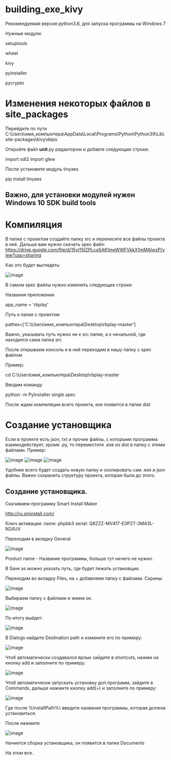 # building_exe_kivy
Рекомендуемая версия python3.6, для запуска программы на Windows 7

Нужные модули:

setuptools

wheel

kivy

pyinstaller

pycrypto
# Изменения некоторых файлов в site_packages
Перейдите по пути C:\Users\имя_компьютера\AppData\Local\Programs\Python\Python39\Lib\site-packages\kivy\deps

Откройте файл __unit__.py редактором и добавте следующие строки:

import sdl2
import glew

После установите модуль tinyaes

pip install tinyaes
## Важно, для установки модулей нужен Windows 10 SDK build tools

# Компиляция
В папке с проектом создайте папку src и перенесите все файлы проекта в неё.
Дальше вам нужно скачать spec файл: https://drive.google.com/file/d/15yt15IZPLcq5A61meWWFVkkX1mMAIwzP/view?usp=sharing

Как это будет выглядеть:

![image](https://user-images.githubusercontent.com/63918733/132127147-18f262f0-bce3-4865-a8c2-c2c708037b93.png)


В самом spec файлы нужно изменить следующие строки:

Названия приложения

app_name = 'rbplay'
         
Путь к папке с проектом

pathex=['C:\\Users\\имя_компьютера\\Desktop\\rbplay-master']

Важно, указывать путь нужно не к src папке, а к начальной, где находится сама папка src

После открываем консоль и в ней переходим в нашу папку с spec файлом

Пример:

cd C:\\Users\\имя_компьютера\\Desktop\\rbplay-master

Вводим команду

python -m PyInstaller single.spec

После ждем компиляции всего проекта, exe появится в папке dist

# Создание установщика

Если в проекте есть json, txt и прочие файлы, с которыми программа взаимодействует, кроме .py, то переместите .exe из dist в папку с этими файлами. Пример:

![image](https://user-images.githubusercontent.com/63918733/132245915-222c538a-2034-4148-b697-3fab7d189e03.png)
![image](https://user-images.githubusercontent.com/63918733/132245925-74815364-83fa-41fd-a503-b51b25778c65.png)
![image](https://user-images.githubusercontent.com/63918733/132245935-cb0a96c3-a80d-4f88-b473-556c98e659d8.png)

Удобнее всего будет создать новую папку и скопировать сам .exe и json файлы.
Важно сохранить структуру проекта, которая была до этого.

## Создание установщика.
Скачиваем программу Smart Install Maker

http://ru.sminstall.com/

Ключ активации: name: phpbb3 serial: Q8ZZZ-MV417-E0P2T-3MA3L-N24UV

Переходим в вкладку General

![image](https://user-images.githubusercontent.com/63918733/133259236-bab2b0ad-66c2-49b3-bbb7-f025bef16054.png)


Product name - Название программы, больше тут ничего не нужно.

В Save as можно указать путь, где будет лежать установщик.

Переходим во вкладку Files, на + добавляем папку с файлами. Скрины:

![image](https://user-images.githubusercontent.com/63918733/133259831-601d0305-b844-4f48-83ae-c85219226617.png)

Выбираем папку с файлами и жмем ок.

![image](https://user-images.githubusercontent.com/63918733/133260038-fba44e8c-325a-4ca2-bd04-efa8eae70541.png)

По итогу выйдет:

![image](https://user-images.githubusercontent.com/63918733/133260163-314243d0-eaa0-4513-be4b-c1f986b038de.png)

В Dialogs найдите Destination path и измените его по примеру:

![image](https://user-images.githubusercontent.com/63918733/133260476-a4210a6f-f5be-4e89-809e-41117d153d1d.png)

Чтоб автоматически создавался ярлык зайдите в shortcuts, нажми на кнопку add и заполните по примеру:

![image](https://user-images.githubusercontent.com/63918733/133260761-57b42cfa-2627-47ed-81f0-21a3d05d59b7.png)

Чтоб автоматически запускать установку доп.программ, зайдите в Commands, дальше нажмите кнопку add(+) и заполните по примеру:

![image](https://user-images.githubusercontent.com/63918733/133261022-d423e6cc-ce4c-450a-82c1-5b17faa848d1.png)

Где после %InstallPath%\ введите названия программы, которая должна установиться.

После нажмите 

![image](https://user-images.githubusercontent.com/63918733/133261587-78032744-d5e8-4950-8388-2fbe31bade0a.png)

Начнется сборка установщика, он появится в папке Documents

На этом все.
